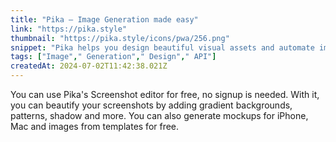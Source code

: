```yaml
---
title: "Pika – Image Generation made easy"
link: "https://pika.style"
thumbnail: "https://pika.style/icons/pwa/256.png"
snippet: "Pika helps you design beautiful visual assets and automate image generation using API, Zapier and other integrations"
tags: ["Image"," Generation"," Design"," API"]
createdAt: 2024-07-02T11:42:38.021Z
---
```

You can use Pika's Screenshot editor for free, no signup is needed. With it, you can beautify your screenshots by adding gradient backgrounds, patterns, shadow and more. You can also generate mockups for iPhone, Mac and images from templates for free.
